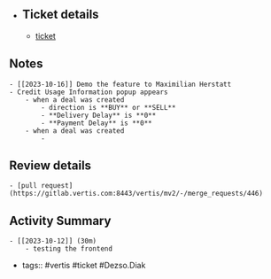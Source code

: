 - ## Ticket details
	- [ticket](https://gitlab.vertis.com:8443/vertis/mv2/-/issues/6994)
## Notes
	- [[2023-10-16]] Demo the feature to Maximilian Herstatt
	- Credit Usage Information popup appears
		- when a deal was created
			- direction is **BUY** or **SELL**
			- **Delivery Delay** is **0**
			- **Payment Delay** is **0**
		- when a deal was created
			-
## Review details
	- [pull request](https://gitlab.vertis.com:8443/vertis/mv2/-/merge_requests/446)
## Activity Summary
	- [[2023-10-12]] (30m)
		- testing the frontend
- tags:: #vertis #ticket #Dezso.Diak